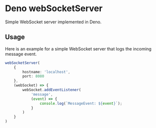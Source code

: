 # Deno webSocketServer

Simple WebSocket server implemented in Deno.

## Usage
Here is an example for a simple WebSocket server that logs the incoming message event.

```ts
webSocketServer(
    {
        hostname: 'localhost',
        port: 8080
    },
    (webSocket) => {
        webSocket.addEventListener(
            'message',
            (event) => {
                console.log(`MessageEvent: ${event}`);
            }
        )
    }
)
```
